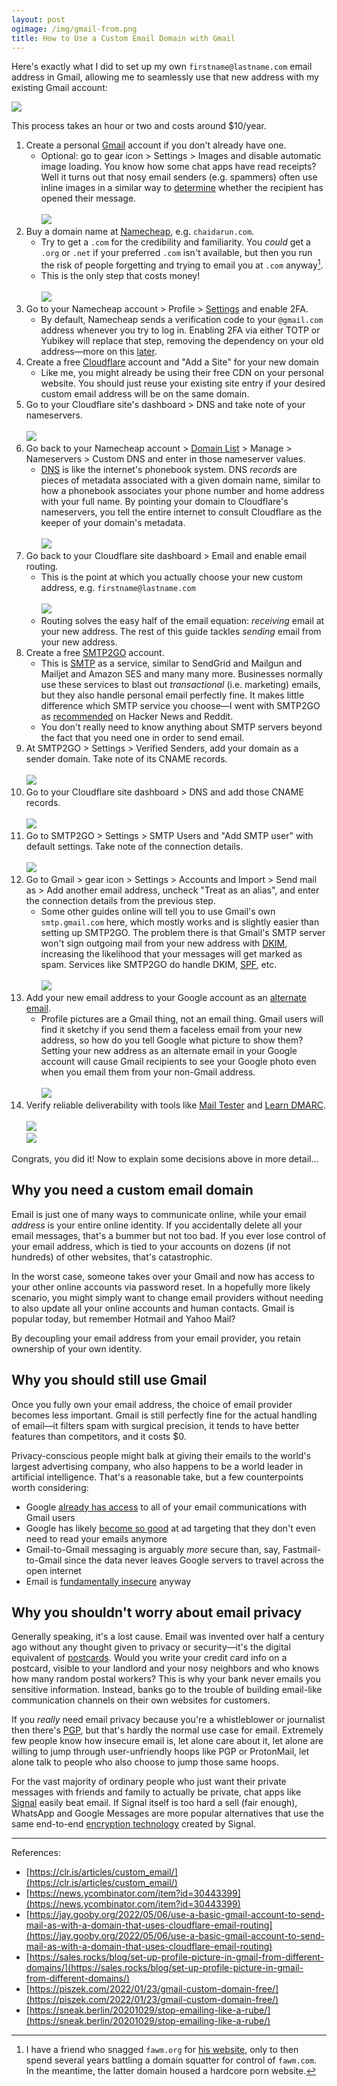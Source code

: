 ```yaml
---
layout: post
ogimage: /img/gmail-from.png
title: How to Use a Custom Email Domain with Gmail
---
```


Here's exactly what I did to set up my own `firstname@lastname.com` email address in Gmail, allowing me to seamlessly use that new address with my existing Gmail account:

![](/img/gmail-from.png)

This process takes an hour or two and costs around $10/year.

1. Create a personal [Gmail](https://www.google.com/gmail/about/) account if you don't already have one.
   - Optional: go to gear icon > Settings > Images and disable automatic image loading. You know how some chat apps have read receipts? Well it turns out that nosy email senders (e.g. spammers) often use inline images in a similar way to [determine](https://www.wired.com/2013/12/turn-gmail-auto-image-loading-off/) whether the recipient has opened their message.<br><br>![](/img/gmail-images.png)
1. Buy a domain name at [Namecheap](https://www.namecheap.com/), e.g. `chaidarun.com`.
   - Try to get a `.com` for the credibility and familiarity. You _could_ get a `.org` or `.net` if your preferred `.com` isn't available, but then you run the risk of people forgetting and trying to email you at `.com` anyway[^fawm].
   - This is the only step that costs money!<br><br>![](/img/namecheap-domain.png)
1. Go to your Namecheap account > Profile > [Settings](https://ap.www.namecheap.com/settings/security) and enable 2FA.
   - By default, Namecheap sends a verification code to your `@gmail.com` address whenever you try to log in. Enabling 2FA via either TOTP or Yubikey will replace that step, removing the dependency on your old address&mdash;more on this [later](#why-you-need-a-custom-email-domain).
1. Create a free [Cloudflare](https://www.cloudflare.com/) account and "Add a Site" for your new domain
   - Like me, you might already be using their free CDN on your personal website. You should just reuse your existing site entry if your desired custom email address will be on the same domain.
1. Go to your Cloudflare site's dashboard > DNS and take note of your nameservers.<br><br>![](/img/cloudflare-nameservers.png)
1. Go back to your Namecheap account > [Domain List](https://ap.www.namecheap.com/domains/list/) > Manage > Nameservers > Custom DNS and enter in those nameserver values.
   - [DNS](https://en.wikipedia.org/wiki/Domain_Name_System) is like the internet's phonebook system. DNS _records_ are pieces of metadata associated with a given domain name, similar to how a phonebook associates your phone number and home address with your full name. By pointing your domain to Cloudflare's nameservers, you tell the entire internet to consult Cloudflare as the keeper of your domain's metadata.<br><br>![](/img/namecheap-nameservers.png)
1. Go back to your Cloudflare site dashboard > Email and enable email routing.
   - This is the point at which you actually choose your new custom address, e.g. `firstname@lastname.com`<br><br>![](/img/cloudflare-routing.png)
   - Routing solves the easy half of the email equation: _receiving_ email at your new address. The rest of this guide tackles _sending_ email from your new address.
1. Create a free [SMTP2GO](https://www.smtp2go.com/) account.
   - This is [SMTP](https://en.wikipedia.org/wiki/Simple_Mail_Transfer_Protocol) as a service, similar to SendGrid and Mailgun and Mailjet and Amazon SES and many many more. Businesses normally use these services to blast out _transactional_ (i.e. marketing) emails, but they also handle personal email perfectly fine. It makes little difference which SMTP service you choose&mdash;I went with SMTP2GO as [recommended](https://www.reddit.com/r/selfhosted/comments/wt88z6/what_is_the_best_free_smtp_solution_to_use_with/) on Hacker News and Reddit.
   - You don't really need to know anything about SMTP servers beyond the fact that you need one in order to send email.
1. At SMTP2GO > Settings > Verified Senders, add your domain as a sender domain. Take note of its CNAME records.<br><br>![](/img/smtp2go-senders.png)
1. Go to your Cloudflare site dashboard > DNS and add those CNAME records.<br><br>![](/img/smtp.png)
1. Go to SMTP2GO > Settings > SMTP Users and "Add SMTP user" with default settings. Take note of the connection details.<br><br>![](/img/smtp2go-users.png)
1. Go to Gmail > gear icon > Settings > Accounts and Import > Send mail as > Add another email address, uncheck "Treat as an alias", and enter the connection details from the previous step.
   - Some other guides online will tell you to use Gmail's own `smtp.gmail.com` here, which mostly works and is slightly easier than setting up SMTP2GO. The problem there is that Gmail's SMTP server won't sign outgoing mail from your new address with [DKIM](https://en.wikipedia.org/wiki/DomainKeys_Identified_Mail), increasing the likelihood that your messages will get marked as spam. Services like SMTP2GO do handle DKIM, [SPF](https://en.wikipedia.org/wiki/Sender_Policy_Framework), etc.<br><br>![](/img/gmail-smtp.png)
1. Add your new email address to your Google account as an [alternate email](https://myaccount.google.com/email).
   - Profile pictures are a Gmail thing, not an email thing. Gmail users will find it sketchy if you send them a faceless email from your new address, so how do you tell Google what picture to show them? Setting your new address as an alternate email in your Google account will cause Gmail recipients to see your Google photo even when you email them from your non-Gmail address.<br><br>![](/img/google-alternate-email.png)
1. Verify reliable deliverability with tools like [Mail Tester](https://www.mail-tester.com/) and [Learn DMARC](https://www.learndmarc.com/).<br><br>![](/img/mail-tester.png)<br>![](/img/learndmarc.png)

[^fawm]: I have a friend who snagged `fawm.org` for [his website](https://fiftyninety.fawm.org/), only to then spend several years battling a domain squatter for control of `fawm.com`. In the meantime, the latter domain housed a hardcore porn website.

Congrats, you did it! Now to explain some decisions above in more detail...

## Why you need a custom email domain

Email is just one of many ways to communicate online, while your email _address_ is your entire online identity. If you accidentally delete all your email messages, that's a bummer but not too bad. If you ever lose control of your email address, which is tied to your accounts on dozens (if not hundreds) of other websites, that's catastrophic.

In the worst case, someone takes over your Gmail and now has access to your other online accounts via password reset. In a hopefully more likely scenario, you might simply want to change email providers without needing to also update all your online accounts and human contacts. Gmail is popular today, but remember Hotmail and Yahoo Mail?

By decoupling your email address from your email provider, you retain ownership of your own identity.

## Why you should still use Gmail

Once you fully own your email address, the choice of email provider becomes less important. Gmail is still perfectly fine for the actual handling of email&mdash;it filters spam with surgical precision, it tends to have better features than competitors, and it costs $0.

Privacy-conscious people might balk at giving their emails to the world's largest advertising company, who also happens to be a world leader in artificial intelligence. That's a reasonable take, but a few counterpoints worth considering:

- Google [already has access](https://mako.cc/copyrighteous/google-has-most-of-my-email-because-it-has-all-of-yours) to all of your email communications with Gmail users
- Google has likely [become so good](https://techcrunch.com/2017/06/23/google-has-all-the-data-it-needs-will-stop-scanning-gmail-inboxes/) at ad targeting that they don't even need to read your emails anymore
- Gmail-to-Gmail messaging is arguably _more_ secure than, say, Fastmail-to-Gmail since the data never leaves Google servers to travel across the open internet
- Email is [fundamentally insecure](https://security.stackexchange.com/a/30094) anyway

## Why you shouldn't worry about email privacy

Generally speaking, it's a lost cause. Email was invented over half a century ago without any thought given to privacy or security&mdash;it's the digital equivalent of [postcards](https://www.ias.edu/security/would-you-send-postcard-mail). Would you write your credit card info on a postcard, visible to your landlord and your nosy neighbors and who knows how many random postal workers? This is why your bank never emails you sensitive information. Instead, banks go to the trouble of building email-like communication channels on their own websites for customers.

If you _really_ need email privacy because you're a whistleblower or journalist then there's [PGP](https://www.maketecheasier.com/pgp-encryption-how-it-works/), but that's hardly the normal use case for email. Extremely few people know how insecure email is, let alone care about it, let alone are willing to jump through user-unfriendly hoops like PGP or ProtonMail, let alone talk to people who also choose to jump those same hoops.

For the vast majority of ordinary people who just want their private messages with friends and family to actually be private, chat apps like [Signal](https://signal.org/en/) easily beat email. If Signal itself is too hard a sell (fair enough), WhatsApp and Google Messages are more popular alternatives that use the same end-to-end [encryption technology](https://en.wikipedia.org/wiki/Signal_Protocol) created by Signal.

---

References:

- [https://clr.is/articles/custom_email/](https://clr.is/articles/custom_email/)
- [https://news.ycombinator.com/item?id=30443399](https://news.ycombinator.com/item?id=30443399)
- [https://jay.gooby.org/2022/05/06/use-a-basic-gmail-account-to-send-mail-as-with-a-domain-that-uses-cloudflare-email-routing](https://jay.gooby.org/2022/05/06/use-a-basic-gmail-account-to-send-mail-as-with-a-domain-that-uses-cloudflare-email-routing)
- [https://sales.rocks/blog/set-up-profile-picture-in-gmail-from-different-domains/](https://sales.rocks/blog/set-up-profile-picture-in-gmail-from-different-domains/)
- [https://piszek.com/2022/01/23/gmail-custom-domain-free/](https://piszek.com/2022/01/23/gmail-custom-domain-free/)
- [https://sneak.berlin/20201029/stop-emailing-like-a-rube/](https://sneak.berlin/20201029/stop-emailing-like-a-rube/)
